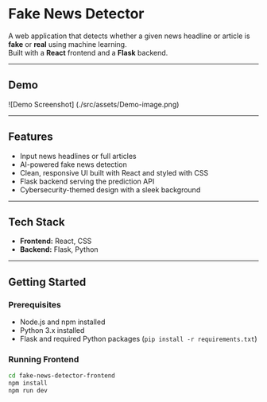 # Fake News Detector

A web application that detects whether a given news headline or article is **fake** or **real** using machine learning.  
Built with a **React** frontend and a **Flask** backend.

---

## Demo
![Demo Screenshot]  (./src/assets/Demo-image.png)


---

## Features

- Input news headlines or full articles
- AI-powered fake news detection
- Clean, responsive UI built with React and styled with CSS
- Flask backend serving the prediction API
- Cybersecurity-themed design with a sleek background

---

## Tech Stack

- **Frontend:** React, CSS  
- **Backend:** Flask, Python  

---

## Getting Started

### Prerequisites

- Node.js and npm installed  
- Python 3.x installed  
- Flask and required Python packages (`pip install -r requirements.txt`)

### Running Frontend

```bash
cd fake-news-detector-frontend
npm install
npm run dev
